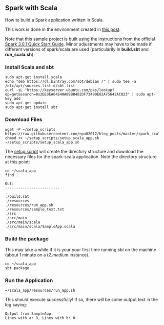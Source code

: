 ## Spark with Scala

How to build a Spark application written in Scala.

This work is done in the environment created in [this post](https://github.com/npa02012/blog_posts/tree/master/k8s_aws_setup).  

Note that this sample project is built using the instructions from the official [Spark 3.0.1 Quick Start Guide](http://spark.apache.org/docs/3.0.1/quick-start.html#self-contained-applications). Minor adjustments may have to be made if different versions of spark/scala are used (particularily in **build.sbt** and **run_scala.sh**).

### Install Scala and sbt

```
sudo apt-get install scala
echo "deb https://dl.bintray.com/sbt/debian /" | sudo tee -a /etc/apt/sources.list.d/sbt.list
curl -sL "https://keyserver.ubuntu.com/pks/lookup?op=get&search=0x2EE0EA64E40A89B84B2DF73499E82A75642AC823" | sudo apt-key add
sudo apt-get update
sudo apt-get install sbt
```

### Download Files

```
wget -P ~/setup_scripts https://raw.githubusercontent.com/npa02012/blog_posts/master/spark_scala/resources/setup_scala_app.sh
chmod +x ~/setup_scripts/setup_scala_app.sh
~/setup_scripts/setup_scala_app.sh
```

The [setup script](https://github.com/npa02012/blog_posts/blob/master/spark_scala/resources/setup_scala_app.sh) will create the directory structure and download the necessary files for the spark-scala application. Note the directory structure at this point:

```
cd ~/scala_app
find .

Out:
-------------------------
.
./build.sbt
./resources
./resources/run_app.sh
./resources/sample_text.txt
./src
./src/main
./src/main/scala
./src/main/scala/SampleApp.scala
```

### Build the package

This may take a while if it is your your first time running *sbt* on the machine (about 1 minute on a *t2.medium* instance).

```
cd ~/scala_app
sbt package
```

### Run the Application
```
~/scala_app/resources/run_app.sh
```

This should execute successfully! If so, there will be some output text in the log saying: 

```
Output from SampleApp:
Lines with a: 3, Lines with b: 0
```
